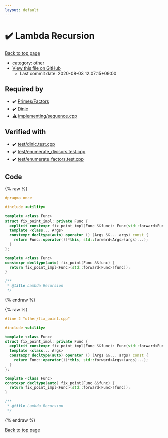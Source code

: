 ```yaml
---
layout: default
---
```


<!-- mathjax config similar to math.stackexchange -->
<script type="text/javascript" async
  src="https://cdnjs.cloudflare.com/ajax/libs/mathjax/2.7.5/MathJax.js?config=TeX-MML-AM_CHTML">
</script>
<script type="text/x-mathjax-config">
  MathJax.Hub.Config({
    TeX: { equationNumbers: { autoNumber: "AMS" }},
    tex2jax: {
      inlineMath: [ ['$','$'] ],
      processEscapes: true
    },
    "HTML-CSS": { matchFontHeight: false },
    displayAlign: "left",
    displayIndent: "2em"
  });
</script>

<script type="text/javascript" src="https://cdnjs.cloudflare.com/ajax/libs/jquery/3.4.1/jquery.min.js"></script>
<script src="https://cdn.jsdelivr.net/npm/jquery-balloon-js@1.1.2/jquery.balloon.min.js" integrity="sha256-ZEYs9VrgAeNuPvs15E39OsyOJaIkXEEt10fzxJ20+2I=" crossorigin="anonymous"></script>
<script type="text/javascript" src="../../assets/js/copy-button.js"></script>
<link rel="stylesheet" href="../../assets/css/copy-button.css" />


# :heavy_check_mark: Lambda Recursion

<a href="../../index.html">Back to top page</a>

* category: <a href="../../index.html#795f3202b17cb6bc3d4b771d8c6c9eaf">other</a>
* <a href="{{ site.github.repository_url }}/blob/master/other/fix_point.cpp">View this file on GitHub</a>
    - Last commit date: 2020-08-03 12:07:15+09:00




## Required by

* :heavy_check_mark: <a href="../algebraic/fact_prime.cpp.html">Primes/Factors</a>
* :heavy_check_mark: <a href="../graph/dinic.cpp.html">Dinic</a>
* :warning: <a href="../implementing/sequence.cpp.html">implementing/sequence.cpp</a>


## Verified with

* :heavy_check_mark: <a href="../../verify/test/dinic.test.cpp.html">test/dinic.test.cpp</a>
* :heavy_check_mark: <a href="../../verify/test/enumerate_divisors.test.cpp.html">test/enumerate_divisors.test.cpp</a>
* :heavy_check_mark: <a href="../../verify/test/enumerate_factors.test.cpp.html">test/enumerate_factors.test.cpp</a>


## Code

<a id="unbundled"></a>
{% raw %}
```cpp
#pragma once

#include <utility>

template <class Func>
struct fix_point_impl: private Func {
  explicit constexpr fix_point_impl(Func &&func): Func(std::forward<Func>(func)) { }
  template <class... Args>
  constexpr decltype(auto) operator () (Args &&... args) const {
    return Func::operator()(*this, std::forward<Args>(args)...);
  }
};

template <class Func>
constexpr decltype(auto) fix_point(Func &&func) {
  return fix_point_impl<Func>(std::forward<Func>(func));
}

/**
 * @title Lambda Recursion
 */
```
{% endraw %}

<a id="bundled"></a>
{% raw %}
```cpp
#line 2 "other/fix_point.cpp"

#include <utility>

template <class Func>
struct fix_point_impl: private Func {
  explicit constexpr fix_point_impl(Func &&func): Func(std::forward<Func>(func)) { }
  template <class... Args>
  constexpr decltype(auto) operator () (Args &&... args) const {
    return Func::operator()(*this, std::forward<Args>(args)...);
  }
};

template <class Func>
constexpr decltype(auto) fix_point(Func &&func) {
  return fix_point_impl<Func>(std::forward<Func>(func));
}

/**
 * @title Lambda Recursion
 */

```
{% endraw %}

<a href="../../index.html">Back to top page</a>

